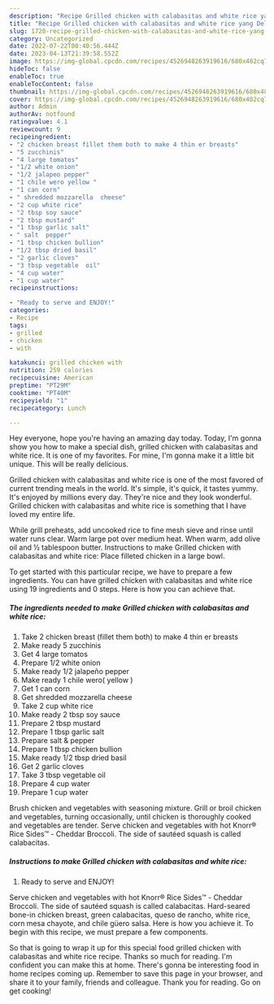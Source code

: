 ```yaml
---
description: "Recipe Grilled chicken with calabasitas and white rice yang Delicious"
title: "Recipe Grilled chicken with calabasitas and white rice yang Delicious"
slug: 1720-recipe-grilled-chicken-with-calabasitas-and-white-rice-yang-delicious
category: Uncategorized
date: 2022-07-22T00:40:56.444Z
date: 2023-04-13T21:39:58.552Z
image: https://img-global.cpcdn.com/recipes/4526948263919616/680x482cq70/grilled-chicken-with-calabasitas-and-white-rice-recipe-main-photo.jpg
hideToc: false
enableToc: true
enableTocContent: false
thumbnail: https://img-global.cpcdn.com/recipes/4526948263919616/680x482cq70/grilled-chicken-with-calabasitas-and-white-rice-recipe-main-photo.jpg
cover: https://img-global.cpcdn.com/recipes/4526948263919616/680x482cq70/grilled-chicken-with-calabasitas-and-white-rice-recipe-main-photo.jpg
author: Admin
authorAv: notfound
ratingvalue: 4.1
reviewcount: 9
recipeingredient:
- "2 chicken breast fillet them both to make 4 thin er breasts"
- "5 zucchinis"
- "4 large tomatos"
- "1/2 white onion"
- "1/2 jalapeo pepper"
- "1 chile wero yellow "
- "1 can corn"
- " shredded mozzarella  cheese"
- "2 cup white rice"
- "2 tbsp soy sauce"
- "2 tbsp mustard"
- "1 tbsp garlic salt"
- " salt  pepper"
- "1 tbsp chicken bullion"
- "1/2 tbsp dried basil"
- "2 garlic cloves"
- "3 tbsp vegetable  oil"
- "4 cup water"
- "1 cup water"
recipeinstructions:

- "Ready to serve and ENJOY!"
categories:
- Recipe
tags:
- grilled
- chicken
- with

katakunci: grilled chicken with 
nutrition: 259 calories
recipecuisine: American
preptime: "PT29M"
cooktime: "PT40M"
recipeyield: "1"
recipecategory: Lunch

---
```



Hey everyone, hope you're having an amazing day today. Today, I'm gonna show you how to make a special dish, grilled chicken with calabasitas and white rice. It is one of my favorites. For mine, I'm gonna make it a little bit unique. This will be really delicious.

Grilled chicken with calabasitas and white rice is one of the most favored of current trending meals in the world. It's simple, it's quick, it tastes yummy. It's enjoyed by millions every day. They're nice and they look wonderful. Grilled chicken with calabasitas and white rice is something that I have loved my entire life.

While grill preheats, add uncooked rice to fine mesh sieve and rinse until water runs clear. Warm large pot over medium heat. When warm, add olive oil and ½ tablespoon butter. Instructions to make Grilled chicken with calabasitas and white rice: Place filleted chicken in a large bowl.


To get started with this particular recipe, we have to prepare a few ingredients. You can have grilled chicken with calabasitas and white rice using 19 ingredients and 0 steps. Here is how you can achieve that.

<!--inarticleads1-->

##### The ingredients needed to make Grilled chicken with calabasitas and white rice:

1. Take 2 chicken breast (fillet them both) to make 4 thin er breasts
1. Make ready 5 zucchinis
1. Get 4 large tomatos
1. Prepare 1/2 white onion
1. Make ready 1/2 jalapeño pepper
1. Make ready 1 chile wero( yellow )
1. Get 1 can corn
1. Get  shredded mozzarella  cheese
1. Take 2 cup white rice
1. Make ready 2 tbsp soy sauce
1. Prepare 2 tbsp mustard
1. Prepare 1 tbsp garlic salt
1. Prepare  salt &amp; pepper
1. Prepare 1 tbsp chicken bullion
1. Make ready 1/2 tbsp dried basil
1. Get 2 garlic cloves
1. Take 3 tbsp vegetable  oil
1. Prepare 4 cup water
1. Prepare 1 cup water


Brush chicken and vegetables with seasoning mixture. Grill or broil chicken and vegetables, turning occasionally, until chicken is thoroughly cooked and vegetables are tender. Serve chicken and vegetables with hot Knorr® Rice Sides™ - Cheddar Broccoli. The side of sautéed squash is called calabacitas. 

<!--inarticleads2-->

##### Instructions to make Grilled chicken with calabasitas and white rice:


1. Ready to serve and ENJOY!

Serve chicken and vegetables with hot Knorr® Rice Sides™ - Cheddar Broccoli. The side of sautéed squash is called calabacitas. Hard-seared bone-in chicken breast, green calabacitas, queso de rancho, white rice, corn mesa chayote, and chile güero salsa. Here is how you achieve it. To begin with this recipe, we must prepare a few components. 

So that is going to wrap it up for this special food grilled chicken with calabasitas and white rice recipe. Thanks so much for reading. I'm confident you can make this at home. There's gonna be interesting food in home recipes coming up. Remember to save this page in your browser, and share it to your family, friends and colleague. Thank you for reading. Go on get cooking!
